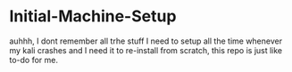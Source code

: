 # Initial-Machine-Setup
auhhh, I dont remember all trhe stuff I need to setup all the time whenever my kali crashes and I need it to re-install from scratch, this repo is just like to-do for me.
